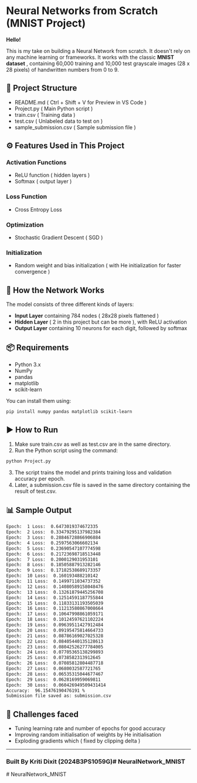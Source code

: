 # Neural Networks from Scratch (MNIST Project)

**Hello!**

This is my take on building a Neural Network from scratch. It doesn't rely on any machine learning or frameworks. It works with the classic **MNIST dataset** , containing 60,000 training and 10,000 test grayscale images (28 x 28 pixels) of handwritten numbers from 0 to 9.


## 📁 Project Structure
- README.md ( Ctrl + Shift + V for Preview in VS Code )
- Project.py ( Main Python script )
- train.csv ( Training data )
- test.csv ( Unlabeled data to test on )
- sample_submission.csv ( Sample submission file )


## ⚙️ Features Used in This Project
### Activation Functions
- ReLU function ( hidden layers )  
- Softmax ( output layer )
### Loss Function
- Cross Entropy Loss
### Optimization
- Stochastic Gradient Descent ( SGD )
### Initialization
- Random weight and bias initialization ( with He initialization for faster convergence )


## 🧠 How the Network Works
The model consists of three different kinds of layers:
- **Input Layer** containing 784 nodes ( 28x28 pixels flattened )
- **Hidden Layer** ( 2 in this project but can be more ), with ReLU activation
- **Output Layer** containing 10 neurons for each digit, followed by softmax


## 📦 Requirements
- Python 3.x
- NumPy
- pandas
- matplotlib
- scikit-learn

You can install them using:

```bash
pip install numpy pandas matplotlib scikit-learn
```


## ▶️ How to Run
1. Make sure train.csv as well as test.csv are in the same directory.
2. Run the Python script using the command:
```bash
python Project.py
```
3. The script trains the model and prints training loss and validation accuracy per epoch.
4. Later, a submission.csv file is saved in the same directory containing the result of test.csv.


## 📊 Sample Output
```bash
Epoch:  1 Loss:  0.6473019374672335
Epoch:  2 Loss:  0.33479295137982384
Epoch:  3 Loss:  0.28846728866906884
Epoch:  4 Loss:  0.2597563066602134
Epoch:  5 Loss:  0.23690547107774598
Epoch:  6 Loss:  0.21723698718513448
Epoch:  7 Loss:  0.2000129031953101
Epoch:  8 Loss:  0.18505887913282146
Epoch:  9 Loss:  0.17182538689173357
Epoch:  10 Loss:  0.160193488210142
Epoch:  11 Loss:  0.1499711034737352
Epoch:  12 Loss:  0.14080589158048476
Epoch:  13 Loss:  0.13261879445256708
Epoch:  14 Loss:  0.12514591187755844
Epoch:  15 Loss:  0.11833131193505039
Epoch:  16 Loss:  0.11213580867008664
Epoch:  17 Loss:  0.10647998861059171
Epoch:  18 Loss:  0.10124597621102224
Epoch:  19 Loss:  0.09639511427912484
Epoch:  20 Loss:  0.09195475814664733
Epoch:  21 Loss:  0.08786169027025328
Epoch:  22 Loss:  0.08405440135128613
Epoch:  23 Loss:  0.08042526277784005
Epoch:  24 Loss:  0.07705365138299893
Epoch:  25 Loss:  0.0738582313912645
Epoch:  26 Loss:  0.07085812804487718
Epoch:  27 Loss:  0.0680032587721765
Epoch:  28 Loss:  0.06535315044677467
Epoch:  29 Loss:  0.0628169959069811
Epoch:  30 Loss:  0.060426949509431414
Accuracy:  96.15476190476191 %
Submission file saved as: submission.csv
```


## 🧩 Challenges faced
- Tuning learning rate and number of epochs for good accuracy
- Improving random initialisation of weights by He initialisation
- Exploding gradients which ( fixed by clipping delta )
---
### Built By Kriti Dixit (2024B3PS1059G)#   N e u r a l N e t w o r k _ M N I S T  
 #   N e u r a l N e t w o r k _ M N I S T  
 